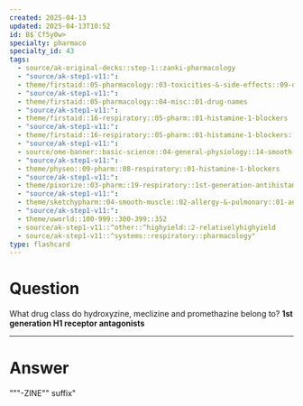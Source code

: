```yaml
---
created: 2025-04-13
updated: 2025-04-13T10:52
id: B$`Cf5y0w>
specialty: pharmaco
specialty_id: 43
tags:
  - source/ak-original-decks::step-1::zanki-pharmacology
  - "source/ak-step1-v11:": 
  - theme/firstaid::05-pharmacology::03-toxicities-&-side-effects::09-drug-reactions---respiratory
  - "source/ak-step1-v11:": 
  - theme/firstaid::05-pharmacology::04-misc::01-drug-names
  - "source/ak-step1-v11:": 
  - theme/firstaid::16-respiratory::05-pharm::01-histamine-1-blockers
  - "source/ak-step1-v11:": 
  - theme/firstaid::16-respiratory::05-pharm::01-histamine-1-blockers::1st-generation-h1-blockers
  - "source/ak-step1-v11:": 
  - source/ome-banner::basic-science::04-general-physiology::14-smooth-muscle
  - "source/ak-step1-v11:": 
  - theme/physeo::09-pharm::08-respiratory::01-histamine-1-blockers
  - "source/ak-step1-v11:": 
  - theme/pixorize::03-pharm::19-respiratory::1st-generation-antihistamines
  - "source/ak-step1-v11:": 
  - theme/sketchypharm::04-smooth-muscle::02-allergy-&-pulmonary::01-antihistamines
  - "source/ak-step1-v11:": 
  - theme/uworld::100-999::300-399::352
  - source/ak-step1-v11::^other::^highyield::2-relativelyhighyield
  - source/ak-step1-v11::^systems::respiratory::pharmacology"
type: flashcard
---
```


# Question
What drug class do hydroxyzine, meclizine and promethazine belong to?    **1st generation H1 receptor antagonists**

---

# Answer
"""-ZINE"" suffix"